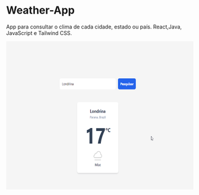 # Weather-App

App para consultar o clima de cada cidade, estado ou país.
React,Java, JavaScript e Tailwind CSS.

<p align="center">
<img width="750" height="400" src="/assets/app.gif">
</p>
